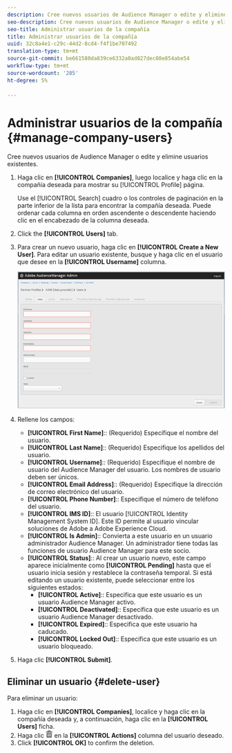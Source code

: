 ```yaml
---
description: Cree nuevos usuarios de Audience Manager o edite y elimine usuarios existentes.
seo-description: Cree nuevos usuarios de Audience Manager o edite y elimine usuarios existentes.
seo-title: Administrar usuarios de la compañía
title: Administrar usuarios de la compañía
uuid: 32c8a4e1-c29c-44d2-8cd4-f4f1be707492
translation-type: tm+mt
source-git-commit: be661580da839ce6332a0ad827dec08e854abe54
workflow-type: tm+mt
source-wordcount: '285'
ht-degree: 5%

---
```



# Administrar usuarios de la compañía {#manage-company-users}

Cree nuevos usuarios de Audience Manager o edite y elimine usuarios existentes.

<!-- t_manage_company_users.xml -->

1. Haga clic en **[!UICONTROL Companies]**, luego localice y haga clic en la compañía deseada para mostrar su [!UICONTROL Profile] página.

   Use el [!UICONTROL Search] cuadro o los controles de paginación en la parte inferior de la lista para encontrar la compañía deseada. Puede ordenar cada columna en orden ascendente o descendente haciendo clic en el encabezado de la columna deseada.
1. Click the **[!UICONTROL Users]** tab.
1. Para crear un nuevo usuario, haga clic en **[!UICONTROL Create a New User]**. Para editar un usuario existente, busque y haga clic en el usuario que desee en la **[!UICONTROL Username]** columna.

   ![](assets/users.png)

1. Rellene los campos:

   * **[!UICONTROL First Name]**:: (Requerido) Especifique el nombre del usuario.
   * **[!UICONTROL Last Name]**:: (Requerido) Especifique los apellidos del usuario.
   * **[!UICONTROL Username]**:: (Requerido) Especifique el nombre de usuario del Audience Manager del usuario. Los nombres de usuario deben ser únicos.
   * **[!UICONTROL Email Address]**:: (Requerido) Especifique la dirección de correo electrónico del usuario.
   * **[!UICONTROL Phone Number]**:: Especifique el número de teléfono del usuario.
   * **[!UICONTROL IMS ID]**:: El usuario [!UICONTROL Identity Management System ID]. Este ID permite al usuario vincular soluciones de Adobe a Adobe Experience Cloud.
   * **[!UICONTROL Is Admin]**:: Convierta a este usuario en un usuario administrador Audience Manager. Un administrador tiene todas las funciones de usuario Audience Manager para este socio.
   * **[!UICONTROL Status]**:: Al crear un usuario nuevo, este campo aparece inicialmente como **[!UICONTROL Pending]** hasta que el usuario inicia sesión y restablece la contraseña temporal. Si está editando un usuario existente, puede seleccionar entre los siguientes estados:
      * **[!UICONTROL Active]**:: Especifica que este usuario es un usuario Audience Manager activo.
      * **[!UICONTROL Deactivated]**:: Especifica que este usuario es un usuario Audience Manager desactivado.
      * **[!UICONTROL Expired]**:: Especifica que este usuario ha caducado.
      * **[!UICONTROL Locked Out]**:: Especifica que este usuario es un usuario bloqueado.

1. Haga clic **[!UICONTROL Submit]**.

## Eliminar un usuario {#delete-user}

Para eliminar un usuario:

1. Haga clic en **[!UICONTROL Companies]**, localice y haga clic en la compañía deseada y, a continuación, haga clic en la **[!UICONTROL Users]** ficha.
1. Haga clic ![](assets/icon_delete.png) en la **[!UICONTROL Actions]** columna del usuario deseado.
1. Click **[!UICONTROL OK]** to confirm the deletion.